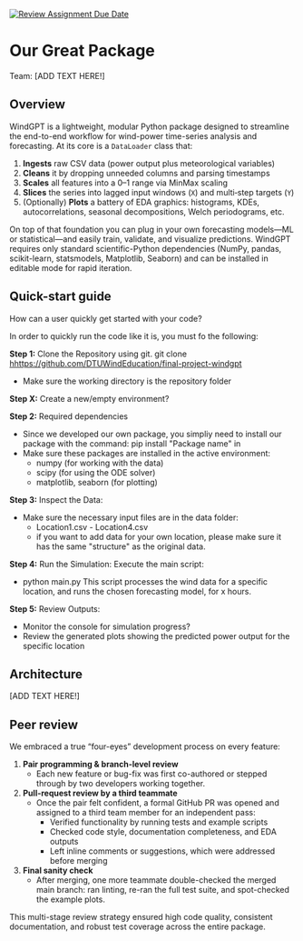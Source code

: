 [![Review Assignment Due Date](https://classroom.github.com/assets/deadline-readme-button-22041afd0340ce965d47ae6ef1cefeee28c7c493a6346c4f15d667ab976d596c.svg)](https://classroom.github.com/a/zjSXGKeR)
# Our Great Package

Team: [ADD TEXT HERE!]

## Overview

WindGPT is a lightweight, modular Python package designed to streamline the end-to-end workflow for wind-power time-series analysis and forecasting. At its core is a `DataLoader` class that:

1. **Ingests** raw CSV data (power output plus meteorological variables)  
2. **Cleans** it by dropping unneeded columns and parsing timestamps  
3. **Scales** all features into a 0–1 range via MinMax scaling  
4. **Slices** the series into lagged input windows (`X`) and multi‐step targets (`Y`)  
5. (Optionally) **Plots** a battery of EDA graphics: histograms, KDEs, autocorrelations, seasonal decompositions, Welch periodograms, etc.  

On top of that foundation you can plug in your own forecasting models—ML or statistical—and easily train, validate, and visualize predictions. WindGPT requires only standard scientific-Python dependencies (NumPy, pandas, scikit-learn, statsmodels, Matplotlib, Seaborn) and can be installed in editable mode for rapid iteration.

## Quick-start guide

How can a user quickly get started with your code?  

In order to quickly run the code like it is, you must fo the following:

**Step 1:** Clone the Repository using git.
git clone <hhttps://github.com/DTUWindEducation/final-project-windgpt>
 - Make sure the working directory is the repository folder

**Step X:** Create a new/empty environment?

**Step 2:** Required dependencies
- Since we developed our own package, you simpliy need to install our
    package with the command: pip install "Package name" in 
- Make sure these packages are installed in the active environment:
    - numpy (for working with the data)
    - scipy (for using the ODE solver)
    - matplotlib, seaborn (for plotting)


**Step 3:** Inspect the Data:
- Make sure the necessary input files are in the data folder:
    - Location1.csv - Location4.csv
    - if you want to add data for your own location, please make sure it has the same "structure" as the original data. 

**Step 4:** Run the Simulation:
 Execute the main script:
 - python main.py
This script processes the wind data for a specific location, and runs the chosen forecasting model, for x hours.

**Step 5:** Review Outputs:
- Monitor the console for simulation progress?
- Review the generated plots showing the predicted power output for the specific location

## Architecture

[ADD TEXT HERE!]

## Peer review

We embraced a true “four-eyes” development process on every feature:

1. **Pair programming & branch-level review**  
   - Each new feature or bug-fix was first co-authored or stepped through by two developers working together.
2. **Pull-request review by a third teammate**  
   - Once the pair felt confident, a formal GitHub PR was opened and assigned to a third team member for an independent pass:
     - Verified functionality by running tests and example scripts  
     - Checked code style, documentation completeness, and EDA outputs  
     - Left inline comments or suggestions, which were addressed before merging  
3. **Final sanity check**  
   - After merging, one more teammate double-checked the merged main branch: ran linting, re-ran the full test suite, and spot-checked the example plots.

This multi-stage review strategy ensured high code quality, consistent documentation, and robust test coverage across the entire package.
